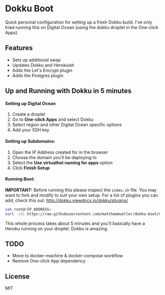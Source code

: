 # Dokku Boot

Quick personal configuration for setting up a fresh Dokku build. I've only tried running this on Digital Ocean (using the dokku droplet in the One-click Apps).

## Features

- Sets up additional swap
- Updates Dokku and Herokuish
- Adds the Let's Encrypt plugin
- Adds the Postgres plugin

## Up and Running with Dokku in 5 minutes

#### Setting up Digital Ocean

1. Create a droplet
2. Go to **One-click Apps** and select Dokku
3. Select region and other Digital Ocean specific options
4. Add your SSH key

#### Setting up Subdomains:

1. Open the IP Address created for in the browser
2. Choose the domain you'll be deploying to
3. Select the **Use virtualhot naming for apps** option
4. Click **Finish Setup**

#### Running Boot:

**IMPORTANT:** Before running this please inspect the `index.sh` file. You may want to fork and modify to suit your own setup. For a list of plugins you can add, check this out: http://dokku.viewdocs.io/dokku/plugins/

```sh
ssh root@<IP_ADDRESS>
curl -sSL https://raw.githubusercontent.com/matthewmueller/dokku-boot/master/index.sh | bash /dev/stdin
```

This whole process takes about 5 minutes and you'll basically have a Heroku running on your droplet. Dokku is amazing.

## TODO

- Move to docker-machine & docker-compose workflow
- Remove One-click App dependency

## License

MIT
